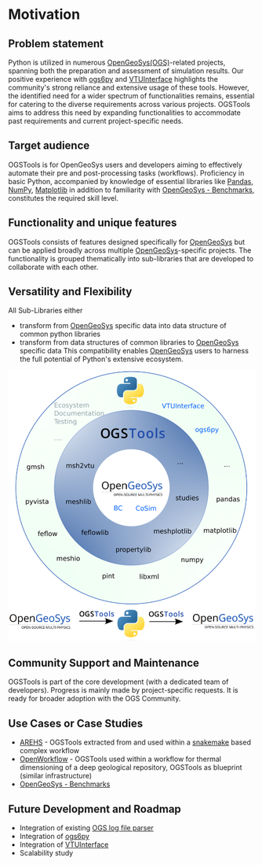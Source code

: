 # Motivation

## Problem statement

Python is utilized in numerous [OpenGeoSys(OGS)](https://www.opengeosys.org)-related projects, spanning both the preparation and assessment of simulation results. Our positive experience with [ogs6py](https://github.com/ufz/ogs6py) and [VTUInterface](https://github.com/ufz/vtuinterface) highlights the community's strong reliance and extensive usage of these tools. However, the identified need for a wider spectrum of functionalities remains, essential for catering to the diverse requirements across various projects. OGSTools aims to address this need by expanding functionalities to accommodate past requirements and current project-specific needs.

## Target audience

OGSTools is for OpenGeoSys users and developers aiming to effectively automate their pre and post-processing tasks (workflows). Proficiency in basic Python, accompanied by knowledge of essential libraries like [Pandas](https://pandas.pydata.org/), [NumPy](https://numpy.org/), [Matplotlib](https://matplotlib.org/) in addition to familiarity with [OpenGeoSys - Benchmarks](https://www.opengeosys.org/docs/benchmarks/), constitutes the required skill level.

## Functionality and unique features

OGSTools consists of features designed specifically for [OpenGeoSys](https://www.opengeosys.org) but can be applied broadly across multiple [OpenGeoSys](https://www.opengeosys.org)-specific projects. The functionality is grouped  thematically into sub-libraries that are developed to  collaborate with each other.

## Versatility and Flexibility

All Sub-Libraries either

- transform from [OpenGeoSys](https://www.opengeosys.org) specific data into data structure of common python libraries
- transform from data structures of common libraries to [OpenGeoSys](https://www.opengeosys.org) specific data
  This compatibility enables [OpenGeoSys](https://www.opengeosys.org) users to harness the full potential of Python's extensive ecosystem.

![](concept_ogstools.png)

## Community Support and Maintenance

OGSTools is part of the core development (with a dedicated team of developers). Progress is  mainly made by project-specific requests. It is ready for broader adoption with the OGS Community.

## Use Cases or Case Studies

- [AREHS](https://www.ufz.de/index.php?en=47155) - OGSTools extracted from and used within a [snakemake](https://snakemake.readthedocs.io) based complex workflow
- [OpenWorkflow](https://www.ufz.de/index.php?en=48378) - OGSTools used within a workflow for thermal dimensioning of a deep geological repository, OGSTools as blueprint (similar infrastructure)
- [OpenGeoSys - Benchmarks](https://www.opengeosys.org/docs/benchmarks/)

## Future Development and Roadmap

- Integration of existing [OGS log file parser](https://github.com/joergbuchwald/ogs6py/tree/master/ogs6py/log_parser)
- Integration of [ogs6py](https://github.com/ufz/ogs6py)
- Integration of [VTUInterface](https://github.com/ufz/vtuinterface)
- Scalability study

